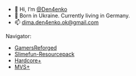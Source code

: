 - 👋 Hi, I’m [@Den4enko](https://github.com/Den4enko)
- 👀 Born in Ukraine. Currently living in Germany.
- 📫 dima.den4enko.ok@gmail.com

Navigator:
- [GamersReforged](/GamersReforged)
- [Slimefun-Resourcepack](/Slimefun-Resourcepack)
- [Hardcore+](/HardPlus)
- [MVS+](https://mvsplus.github.io)
